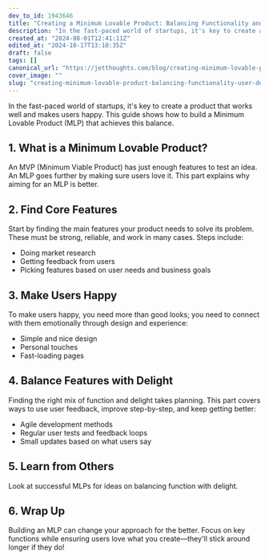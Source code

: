```yaml
---
dev_to_id: 1943646
title: "Creating a Minimum Lovable Product: Balancing Functionality and User Delight"
description: "In the fast-paced world of startups, it's key to create a product that works well and makes users..."
created_at: "2024-08-01T12:41:11Z"
edited_at: "2024-10-17T13:10:35Z"
draft: false
tags: []
canonical_url: "https://jetthoughts.com/blog/creating-minimum-lovable-product-balancing-functionality-user-delight/"
cover_image: ""
slug: "creating-minimum-lovable-product-balancing-functionality-user-delight"
---
```

In the fast-paced world of startups, it's key to create a product that works well and makes users happy. This guide shows how to build a Minimum Lovable Product (MLP) that achieves this balance.

## 1. What is a Minimum Lovable Product?

An MVP (Minimum Viable Product) has just enough features to test an idea. An MLP goes further by making sure users love it. This part explains why aiming for an MLP is better.

## 2. Find Core Features

Start by finding the main features your product needs to solve its problem. These must be strong, reliable, and work in many cases. Steps include:

- Doing market research
- Getting feedback from users
- Picking features based on user needs and business goals


## 3. Make Users Happy

To make users happy, you need more than good looks; you need to connect with them emotionally through design and experience:

- Simple and nice design
- Personal touches
- Fast-loading pages


## 4. Balance Features with Delight

Finding the right mix of function and delight takes planning. This part covers ways to use user feedback, improve step-by-step, and keep getting better:

- Agile development methods
- Regular user tests and feedback loops
- Small updates based on what users say


## 5. Learn from Others

Look at successful MLPs for ideas on balancing function with delight.

## 6. Wrap Up

Building an MLP can change your approach for the better. Focus on key functions while ensuring users love what you create—they'll stick around longer if they do!